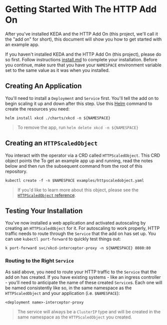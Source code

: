 # Getting Started With The HTTP Add On

After you've installed KEDA and the HTTP Add On (this project, we'll call it the "add on" for short), this document will show you how to get started with an example app.

If you haven't installed KEDA and the HTTP Add On (this project), please do so first. Follow instructions [install.md](./install.md) to complete your installation. Before you continue, make sure that you have your `NAMESPACE` environment variable set to the same value as it was when you installed.

## Creating An Application

You'll need to install a `Deployment` and `Service` first. You'll tell the add on to begin scaling it up and down after this step. Use this [Helm](https://helm.sh) command to create the resources you need:

```shell
helm install xkcd ./charts/xkcd -n ${NAMESPACE}
```

>To remove the app, run `helm delete xkcd -n ${NAMESPACE}`

## Creating an `HTTPScaledObject`

You interact with the operator via a CRD called `HTTPScaledObject`. This CRD object points the To get an example app up and running, read the notes below and then run the subsequent command from the root of this repository.

```shell
kubectl create -f -n $NAMESPACE examples/httpscaledobject.yaml
```

>If you'd like to learn more about this object, please see the [`HTTPScaledObject` reference](./ref/http_scaled_object.md).

## Testing Your Installation

You've now installed a web application and activated autoscaling by creating an `HTTPScaledObject` for it. For autoscaling to work properly, HTTP traffic needs to route through the `Service` that the add on has set up. You can use `kubectl port-forward` to quickly test things out:

```shell
k port-forward svc/xkcd-interceptor-proxy -n ${NAMESPACE} 8080:80 
```

### Routing to the Right `Service`

As said above, you need to route your HTTP traffic to the `Service` that the add on has created. If you have existing systems - like an ingress controller - you'll need to anticipate the name of these created `Service`s. Each one will be named consistently like so, in the same namespace as the `HTTPScaledObject` and your application (i.e. `$NAMESPACE`):

```shell
<deployment name>-interceptor-proxy
```

>The service will always be a `ClusterIP` type and will be created in the same namespace as the `HTTPScaledObject` you created.
